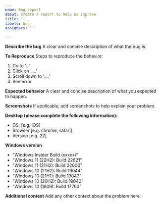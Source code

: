 ```yaml
---
name: Bug report
about: Create a report to help us improve
title: ''
labels: bug
assignees: ''

---
```


**Describe the bug**
A clear and concise description of what the bug is.

**To Reproduce**
Steps to reproduce the behavior:
1. Go to '...'
2. Click on '....'
3. Scroll down to '....'
4. See error

**Expected behavior**
A clear and concise description of what you expected to happen.

**Screenshots**
If applicable, add screenshots to help explain your problem.

**Desktop (please complete the following information):**
 - OS: [e.g. iOS]
 - Browser [e.g. chrome, safari]
 - Version [e.g. 22]

**Windows version**
- "Windows Insider Build (xxxxx)"
- "Windows 11 (22H2): Build 22621"
- "Windows 11 (21H2): Build 22000"
- "Windows 10 (21H2): Build 19044"
- "Windows 10 (21H1): Build 19043"
- "Windows 10 (20H2): Build 19042"
- "Windows 10 (1809): Build 17763"

**Additional context**
Add any other context about the problem here.
